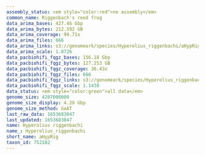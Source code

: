 ```yaml
---
assembly_status: <em style="color:red">no assembly</em>
common_name: Riggenbach's reed frog
data_arima_bases: 427.46 Gbp
data_arima_bytes: 212.592 GB
data_arima_coverage: 99.71x
data_arima_files: 666
data_arima_links: s3://genomeark/species/Hyperolius_riggenbachi/aHypRig1/genomic_data/arima/<br>
data_arima_scale: 1.8726
data_pacbiohifi_fqgz_bases: 156.18 Gbp
data_pacbiohifi_fqgz_bytes: 127.253 GB
data_pacbiohifi_fqgz_coverage: 36.43x
data_pacbiohifi_fqgz_files: 666
data_pacbiohifi_fqgz_links: s3://genomeark/species/Hyperolius_riggenbachi/aHypRig1/genomic_data/pacbio_hifi/<br>
data_pacbiohifi_fqgz_scale: 1.1430
data_status: <em style="color:green">all data</em>
genome_size: 4287000000
genome_size_display: 4.29 Gbp
genome_size_method: GoAT
last_raw_data: 1653683047
last_updated: 1653683047
name: Hyperolius riggenbachi
name_: Hyperolius_riggenbachi
short_name: aHypRig
taxon_id: 752182
---
```

